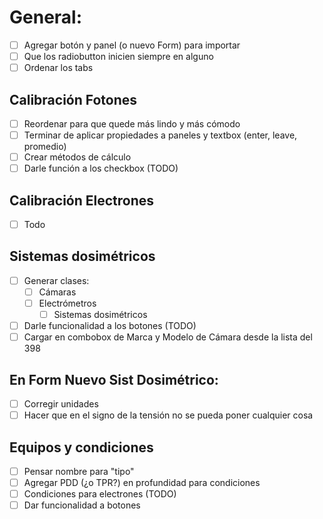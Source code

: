 # General:
- [ ] Agregar botón y panel (o nuevo Form) para importar
- [ ] Que los radiobutton inicien siempre en alguno
- [ ] Ordenar los tabs

## Calibración Fotones
- [ ] Reordenar para que quede más lindo y más cómodo
- [ ] Terminar de aplicar propiedades a paneles y textbox (enter, leave, promedio)
- [ ] Crear métodos de cálculo
- [ ] Darle función a los checkbox (TODO)

## Calibración Electrones
- [ ] Todo

## Sistemas dosimétricos
- [ ] Generar clases:
  - [ ] Cámaras
  - [ ] Electrómetros
	- [ ] Sistemas dosimétricos
- [ ] Darle funcionalidad a los botones (TODO)
- [ ] Cargar en combobox de Marca y Modelo de Cámara desde la lista del 398

## En Form Nuevo Sist Dosimétrico:
- [ ] Corregir unidades
- [ ] Hacer que en el signo de la tensión no se pueda poner cualquier cosa

## Equipos y condiciones
- [ ] Pensar nombre para "tipo"
- [ ] Agregar PDD (¿o TPR?) en profundidad para condiciones
- [ ] Condiciones para electrones (TODO)
- [ ] Dar funcionalidad a botones
